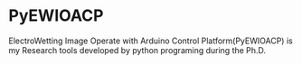 # PyEWIOACP
ElectroWetting Image Operate with Arduino Control Platform(PyEWIOACP) is my Research tools developed by python programing during the Ph.D.
